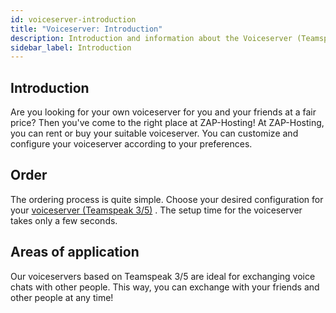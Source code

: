 ```yaml
---
id: voiceserver-introduction
title: "Voiceserver: Introduction"
description: Introduction and information about the Voiceserver (Teamspeak 3/5) product from ZAP-Hosting - ZAP-Hosting.com Documentation
sidebar_label: Introduction
---
```


## Introduction
Are you looking for your own voiceserver for you and your friends at a fair price? Then you've come to the right place at ZAP-Hosting! At ZAP-Hosting, you can rent or buy your suitable voiceserver. You can customize and configure your voiceserver according to your preferences.

## Order
The ordering process is quite simple. Choose your desired configuration for your [voiceserver (Teamspeak 3/5)](https://zap-hosting.com/en/teamspeak-5-server-rental/) . The setup time for the voiceserver takes only a few seconds.

## Areas of application
Our voiceservers based on Teamspeak 3/5 are ideal for exchanging voice chats with other people. This way, you can exchange with your friends and other people at any time!
